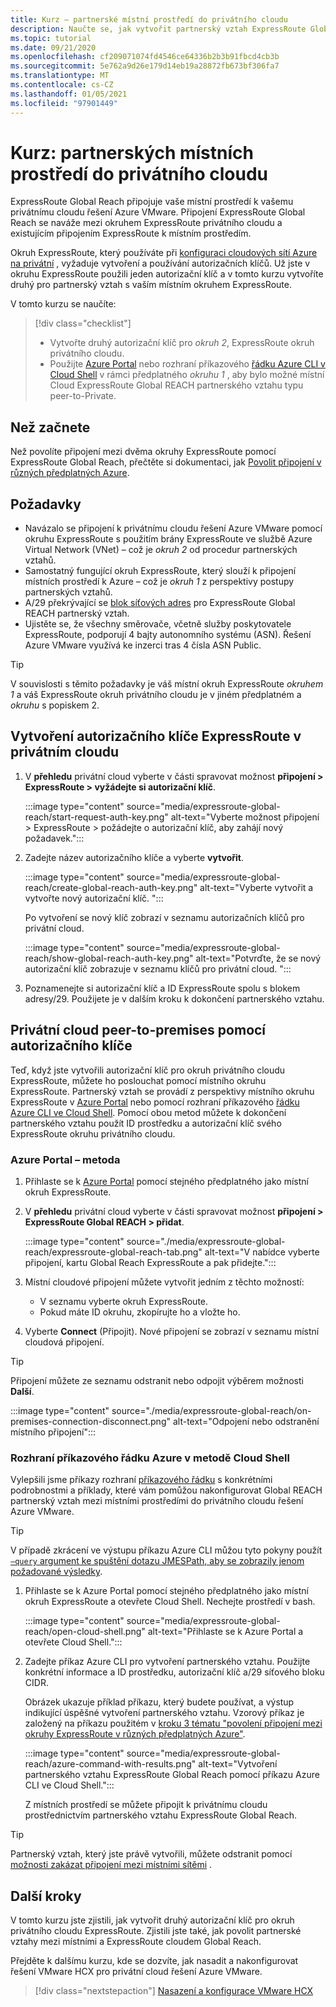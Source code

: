 ```yaml
---
title: Kurz – partnerské místní prostředí do privátního cloudu
description: Naučte se, jak vytvořit partnerský vztah ExpressRoute Global Reach k privátnímu cloudu v řešení Azure VMware.
ms.topic: tutorial
ms.date: 09/21/2020
ms.openlocfilehash: cf209071074fd4546ce64336b2b3b91fbcd4cb3b
ms.sourcegitcommit: 5e762a9d26e179d14eb19a28872fb673bf306fa7
ms.translationtype: MT
ms.contentlocale: cs-CZ
ms.lasthandoff: 01/05/2021
ms.locfileid: "97901449"
---
```

# <a name="tutorial-peer-on-premises-environments-to-a-private-cloud"></a>Kurz: partnerských místních prostředí do privátního cloudu

ExpressRoute Global Reach připojuje vaše místní prostředí k vašemu privátnímu cloudu řešení Azure VMware. Připojení ExpressRoute Global Reach se naváže mezi okruhem ExpressRoute privátního cloudu a existujícím připojením ExpressRoute k místním prostředím. 

Okruh ExpressRoute, který používáte při [konfiguraci cloudových sítí Azure na privátní](tutorial-configure-networking.md) , vyžaduje vytvoření a používání autorizačních klíčů.  Už jste v okruhu ExpressRoute použili jeden autorizační klíč a v tomto kurzu vytvoříte druhý pro partnerský vztah s vaším místním okruhem ExpressRoute.

V tomto kurzu se naučíte:

> [!div class="checklist"]
> * Vytvořte druhý autorizační klíč pro _okruh 2_, ExpressRoute okruh privátního cloudu.
> * Použijte [Azure Portal](#azure-portal-method) nebo rozhraní příkazového [řádku Azure CLI v Cloud Shell](#azure-cli-in-a-cloud-shell-method) v rámci předplatného _okruhu 1_ , aby bylo možné místní Cloud ExpressRoute Global REACH partnerského vztahu typu peer-to-Private.


## <a name="before-you-begin"></a>Než začnete

Než povolíte připojení mezi dvěma okruhy ExpressRoute pomocí ExpressRoute Global Reach, přečtěte si dokumentaci, jak [Povolit připojení v různých předplatných Azure](../expressroute/expressroute-howto-set-global-reach-cli.md#enable-connectivity-between-expressroute-circuits-in-different-azure-subscriptions).  


## <a name="prerequisites"></a>Požadavky

- Navázalo se připojení k privátnímu cloudu řešení Azure VMware pomocí okruhu ExpressRoute s použitím brány ExpressRoute ve službě Azure Virtual Network (VNet) – což je _okruh 2_ od procedur partnerských vztahů.  
- Samostatný fungující okruh ExpressRoute, který slouží k připojení místních prostředí k Azure – což je _okruh 1_ z perspektivy postupy partnerských vztahů.
- A/29 překrývající se [blok síťových adres](../expressroute/expressroute-routing.md#ip-addresses-used-for-peerings) pro ExpressRoute Global REACH partnerský vztah.
- Ujistěte se, že všechny směrovače, včetně služby poskytovatele ExpressRoute, podporují 4 bajty autonomního systému (ASN). Řešení Azure VMware využívá ke inzerci tras 4 čísla ASN Public.

> [!TIP]
> V souvislosti s těmito požadavky je váš místní okruh ExpressRoute _okruhem 1_ a váš ExpressRoute okruh privátního cloudu je v jiném předplatném a _okruhu_ s popiskem 2. 


## <a name="create-an-expressroute-authorization-key-in-the-private-cloud"></a>Vytvoření autorizačního klíče ExpressRoute v privátním cloudu

1. V **přehledu** privátní cloud vyberte v části spravovat možnost **připojení > ExpressRoute > vyžádejte si autorizační klíč**.

   :::image type="content" source="media/expressroute-global-reach/start-request-auth-key.png" alt-text="Vyberte možnost připojení > ExpressRoute > požádejte o autorizační klíč, aby zahájí nový požadavek.":::

2. Zadejte název autorizačního klíče a vyberte **vytvořit**. 

   :::image type="content" source="media/expressroute-global-reach/create-global-reach-auth-key.png" alt-text="Vyberte vytvořit a vytvořte nový autorizační klíč. ":::

   Po vytvoření se nový klíč zobrazí v seznamu autorizačních klíčů pro privátní cloud. 

   :::image type="content" source="media/expressroute-global-reach/show-global-reach-auth-key.png" alt-text="Potvrďte, že se nový autorizační klíč zobrazuje v seznamu klíčů pro privátní cloud. ":::

3. Poznamenejte si autorizační klíč a ID ExpressRoute spolu s blokem adresy/29. Použijete je v dalším kroku k dokončení partnerského vztahu. 

## <a name="peer-private-cloud-to-on-premises-using-authorization-key"></a>Privátní cloud peer-to-premises pomocí autorizačního klíče

Teď, když jste vytvořili autorizační klíč pro okruh privátního cloudu ExpressRoute, můžete ho poslouchat pomocí místního okruhu ExpressRoute.  Partnerský vztah se provádí z perspektivy místního okruhu ExpressRoute v [Azure Portal](#azure-portal-method) nebo pomocí rozhraní příkazového [řádku Azure CLI ve Cloud Shell](#azure-cli-in-a-cloud-shell-method). Pomocí obou metod můžete k dokončení partnerského vztahu použít ID prostředku a autorizační klíč svého ExpressRoute okruhu privátního cloudu.

### <a name="azure-portal-method"></a>Azure Portal – metoda

1. Přihlaste se k [Azure Portal](https://portal.azure.com) pomocí stejného předplatného jako místní okruh ExpressRoute.

1. V **přehledu** privátní cloud vyberte v části spravovat možnost **připojení > ExpressRoute Global REACH > přidat**.

   :::image type="content" source="./media/expressroute-global-reach/expressroute-global-reach-tab.png" alt-text="V nabídce vyberte připojení, kartu Global Reach ExpressRoute a pak přidejte.":::

1. Místní cloudové připojení můžete vytvořit jedním z těchto možností:

   - V seznamu vyberte okruh ExpressRoute.
   - Pokud máte ID okruhu, zkopírujte ho a vložte ho.

1. Vyberte **Connect** (Připojit). Nové připojení se zobrazí v seznamu místní cloudová připojení.  

>[!TIP]
>Připojení můžete ze seznamu odstranit nebo odpojit výběrem možnosti **Další**.  
>
> :::image type="content" source="./media/expressroute-global-reach/on-premises-connection-disconnect.png" alt-text="Odpojení nebo odstranění místního připojení":::

### <a name="azure-cli-in-a-cloud-shell-method"></a>Rozhraní příkazového řádku Azure v metodě Cloud Shell

Vylepšili jsme příkazy rozhraní [příkazového řádku](../expressroute/expressroute-howto-set-global-reach-cli.md) s konkrétními podrobnostmi a příklady, které vám pomůžou nakonfigurovat Global REACH partnerský vztah mezi místními prostředími do privátního cloudu řešení Azure VMware.  

> [!TIP]  
> V případě zkrácení ve výstupu příkazu Azure CLI můžou tyto pokyny použít [ `–query` argument ke spuštění dotazu JMESPath, aby se zobrazily jenom požadované výsledky](/cli/azure/query-azure-cli).


1. Přihlaste se k Azure Portal pomocí stejného předplatného jako místní okruh ExpressRoute a otevřete Cloud Shell. Nechejte prostředí v bash.
 
   :::image type="content" source="media/expressroute-global-reach/open-cloud-shell.png" alt-text="Přihlaste se k Azure Portal a otevřete Cloud Shell.":::
 
2. Zadejte příkaz Azure CLI pro vytvoření partnerského vztahu. Použijte konkrétní informace a ID prostředku, autorizační klíč a/29 síťového bloku CIDR. 

   Obrázek ukazuje příklad příkazu, který budete používat, a výstup indikující úspěšné vytvoření partnerského vztahu. Vzorový příkaz je založený na příkazu použitém v [kroku 3 tématu "povolení připojení mezi okruhy ExpressRoute v různých předplatných Azure"](../expressroute/expressroute-howto-set-global-reach-cli.md#enable-connectivity-between-expressroute-circuits-in-different-azure-subscriptions).

   :::image type="content" source="media/expressroute-global-reach/azure-command-with-results.png" alt-text="Vytvoření partnerského vztahu ExpressRoute Global Reach pomocí příkazu Azure CLI ve Cloud Shell.":::
 
   Z místních prostředí se můžete připojit k privátnímu cloudu prostřednictvím partnerského vztahu ExpressRoute Global Reach.

> [!TIP]
> Partnerský vztah, který jste právě vytvořili, můžete odstranit pomocí [možnosti zakázat připojení mezi místními sítěmi](../expressroute/expressroute-howto-set-global-reach-cli.md#disable-connectivity-between-your-on-premises-networks) .


## <a name="next-steps"></a>Další kroky

V tomto kurzu jste zjistili, jak vytvořit druhý autorizační klíč pro okruh privátního cloudu ExpressRoute. Zjistili jste také, jak povolit partnerské vztahy mezi místními a ExpressRoute cloudem Global Reach. 

Přejděte k dalšímu kurzu, kde se dozvíte, jak nasadit a nakonfigurovat řešení VMware HCX pro privátní cloud řešení Azure VMware.

> [!div class="nextstepaction"]
> [Nasazení a konfigurace VMware HCX](tutorial-deploy-vmware-hcx.md)


<!-- LINKS - external-->

<!-- LINKS - internal -->
